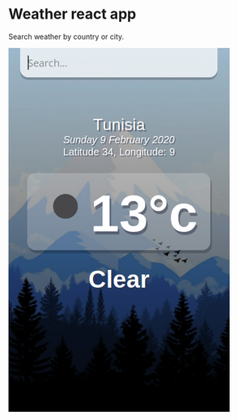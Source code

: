 # Weather react app
Search weather by country or city.

![weather-app-screenshot](https://raw.githubusercontent.com/abdalmoez/react-weather-app/master/screenshot.png)

